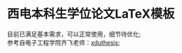 # 西电本科生学位论文LaTeX模板
目前已满足基本需求，可以正常使用，细节待优化;<br>
参考自电子工程学院齐飞老师：[xduthesis](https://github.com/fredqi/xduthesis);
